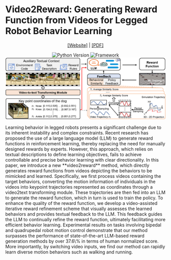 # Video2Reward: Generating Reward Function from Videos for Legged Robot Behavior Learning
<div align="center">

[[Website]](https://djjiery.github.io/Video2Reward.github.io/) | [[PDF]](https://Video2Reward.github.io/pdf)

![Python Version](https://img.shields.io/badge/python-3.8-blue)
![Framework](https://img.shields.io/badge/Framework-PyTorch-red)
![Research Results](./fig2.png)
</div>
Learning behavior in legged robots presents a significant challenge due to its inherent instability and complex constraints. Recent research has proposed the use of a large language model (LLM) to generate reward functions in reinforcement learning, thereby replacing the need for manually designed rewards by experts. However, this approach, which relies on textual descriptions to define learning objectives, fails to achieve controllable and precise behavior learning with clear directionality. In this paper, we introduce a new **video2reward** method, which directly generates reward functions from videos depicting the behaviors to be mimicked and learned. Specifically, we first process videos containing the target behaviors, converting the motion information of individuals in the videos into keypoint trajectories represented as coordinates through a video2text transforming module. These trajectories are then fed into an LLM to generate the reward function, which in turn is used to train the policy. To enhance the quality of the reward function, we develop a video-assisted iterative reward refinement scheme that visually assesses the learned behaviors and provides textual feedback to the LLM. This feedback guides the LLM to continually refine the reward function, ultimately facilitating more efficient behavior learning. Experimental results on tasks involving bipedal and quadrupedal robot motion control demonstrate that our method surpasses the performance of state-of-the-art LLM-based reward generation methods by over 37.6\% in terms of human normalized score. More importantly, by switching video inputs, we find our method can rapidly learn diverse motion behaviors such as walking and running.
